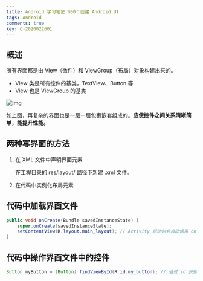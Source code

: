 ```yaml
---
title: Android 学习笔记 000：创建 Android UI 
tags: Android
comments: true
key: C-2020022601
---
```


## 概述

所有界面都是由 View（微件）和 ViewGroup（布局）对象构建出来的。

* View 类是所有控件的基类，TextView、Button 等
* View 也是 ViewGroup 的基类

![img](https://developer.android.com/images/viewgroup.png?hl=zh-cn)

如上图，再复杂的界面也是一层一层包裹嵌套组成的。**应使控件之间关系清晰简单，能提升性能。**



## 两种写界面的方法

1. 在 XML 文件中声明界面元素

   在工程目录的 res/layout/ 路径下新建 .xml 文件。

2. 在代码中实例化布局元素



## 代码中加载界面文件

```java
public void onCreate(Bundle savedInstanceState) {
    super.onCreate(savedInstanceState);
    setContentView(R.layout.main_layout); // Activity 启动时会自动调用 onCreate 方法，也就加载了 UI
}
```



## 代码中操作界面文件中的控件

```java
Button myButton = (Button) findViewById(R.id.my_button); // 通过 id 获得控件对象
```
